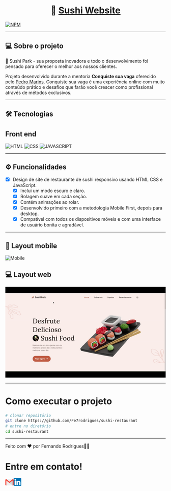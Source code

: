 <h1 align="center">
     🍣 <a href="#" alt="website sushi"> Sushi Website </a>
</h1>


[![NPM](https://img.shields.io/npm/l/react)](https://github.com/Fe7rodrigues/coffee-website/blob/main/LICENSE) 


---

## 💻 Sobre o projeto

🍣 Sushi Park - sua proposta inovadora e todo o desenvolvimento foi pensado para oferecer o melhor aos nossos clientes.


Projeto desenvolvido durante a mentoria **Conquiste sua vaga** oferecido pelo [Pedro Marins](https://conquistesuavaga.com/mentoria).
Conquiste sua vaga é uma experiência online com muito conteúdo prático e desafios que farão você crescer como profissional através de métodos exclusivos.

---

## 🛠 Tecnologias

## Front end
![HTML](https://img.shields.io/badge/HTML-239120?style=for-the-badge&logo=html5&logoColor=white)
![CSS](https://img.shields.io/badge/CSS-239120?&style=for-the-badge&logo=css3&logoColor=white)
![JAVASCRIPT](https://img.shields.io/badge/JavaScript-F7DF1E?style=for-the-badge&logo=javascript&logoColor=black)

---

## ⚙️ Funcionalidades

- [x] Design de site de restaurante de sushi responsivo usando HTML CSS e JavaScript.
  - [x] Inclui um modo escuro e claro.
  - [x] Rolagem suave em cada seção.
  - [x] Contém animações ao rolar.
  - [x] Desenvolvido primeiro com a metodologia Mobile First, depois para desktop.
  - [x] Compatível com todos os dispositivos móveis e com uma interface de usuário bonita e agradável.
 
---

## 📱 Layout mobile
![Mobile](assets/img/preview-mobile.gif) 

## 💻 Layout web

![WEB](assets/img/preview-web.gif)

---

# Como executar o projeto

```bash
# clonar repositório
git clone https://github.com/Fe7rodrigues/sushi-restaurant
# entre no diretório
cd sushi-restaurant
```

---

Feito com ❤️ por Fernando Rodrigues👋🏽

#  Entre em contato!

<p align="center">
  <a href="mailto:fe7rodrigues@gmail.com" >
    <img align="left" alt="FernandoR | Gmail" width="26px" src="https://github.com/SatYu26/SatYu26/blob/master/Assets/Gmail.svg" />
  </a>   
  
  <a href="https://www.linkedin.com/in/fernando-rodrigues-69251a1a2/" target="_blank">
    <img align="left" alt="FernandoR | Linkedin" width="24px" src="https://github.com/SatYu26/SatYu26/blob/master/Assets/Linkedin.svg" />
  </a>   
